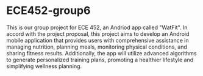 # ECE452-group6
This is our group project for ECE 452, an Andriod app called "WatFit". In accord with the project proposal, this project aims to develop an Android mobile application that provides users with comprehensive assistance in managing nutrition, planning meals, monitoring physical conditions, and sharing fitness results. Additionally, the app will utilize advanced algorithms to generate personalized training plans,
promoting a healthier lifestyle and simplifying wellness planning.
